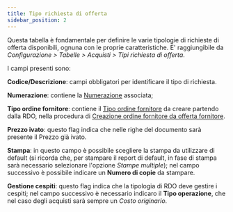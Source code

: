```yaml
---
title: Tipo richiesta di offerta
sidebar_position: 2
---
```


Questa tabella è fondamentale per definire le varie tipologie di richieste di offerta disponibili, ognuna con le proprie caratteristiche. E' raggiungibile da *Configurazione > Tabelle > Acquisti > Tipi richiesta di offerta*.     

I campi presenti sono:

**Codice/Descrizione**: campi obbligatori per identificare il tipo di richiesta.

**Numerazione**: contiene la [Numerazione](/docs/configurations/tables/fluentis-numerations) associata;      

**Tipo ordine fornitore**: contiene il [Tipo ordine fornitore](/docs/configurations/tables/purchase/purchase-orders-type) da creare partendo dalla RDO, nella procedura di [Creazione ordine fornitore da offerta fornitore](/docs/purchase/offer-request/procedures/order-creation.md).         

**Prezzo ivato**: questo flag indica che nelle righe del documento sarà presente il Prezzo già ivato.    

**Stampa**: in questo campo è possibile scegliere la stampa da utilizzare di default (si ricorda che, per stampare il report di default, in fase di stampa sarà necessario selezionare l'opzione *Stampe multiple*); nel campo successivo è possibile indicare un **Numero di copie** da stampare.    

**Gestione cespiti**: questo flag indica che la tipologia di RDO deve gestire i cespiti; nel campo successivo è necessario indicaro il **Tipo operazione**, che nel caso degli acquisti sarà sempre un *Costo originario*.     

